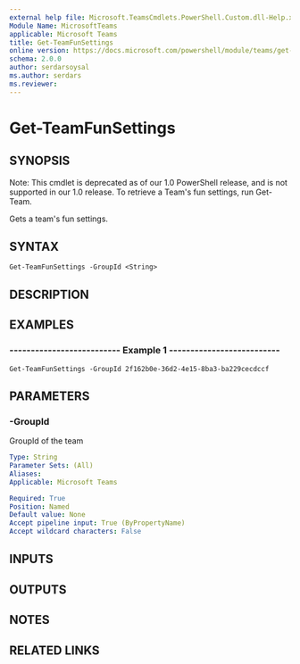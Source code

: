 ```yaml
---
external help file: Microsoft.TeamsCmdlets.PowerShell.Custom.dll-Help.xml
Module Name: MicrosoftTeams
applicable: Microsoft Teams
title: Get-TeamFunSettings
online version: https://docs.microsoft.com/powershell/module/teams/get-teamfunsettings
schema: 2.0.0
author: serdarsoysal
ms.author: serdars
ms.reviewer:
---
```


# Get-TeamFunSettings

## SYNOPSIS
Note: This cmdlet is deprecated as of our 1.0 PowerShell release, and is not supported in our 1.0 release.  To retrieve a Team's fun settings, run Get-Team.

Gets a team's fun settings.

## SYNTAX

```
Get-TeamFunSettings -GroupId <String>
```

## DESCRIPTION

## EXAMPLES

### --------------------------  Example 1  --------------------------
```
Get-TeamFunSettings -GroupId 2f162b0e-36d2-4e15-8ba3-ba229cecdccf
```

## PARAMETERS

### -GroupId
GroupId of the team

```yaml
Type: String
Parameter Sets: (All)
Aliases:
Applicable: Microsoft Teams

Required: True
Position: Named
Default value: None
Accept pipeline input: True (ByPropertyName)
Accept wildcard characters: False
```

## INPUTS

## OUTPUTS

## NOTES

## RELATED LINKS


